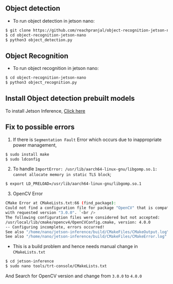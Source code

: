 ## Object detection 

- To run object detection in jetson nano:
```bash
$ git clone https://github.com/reachpranjal/object-recognition-jetson-nano
$ cd object-recognition-jetson-nano
$ python3 object_detection.py
```
## Object Recognition

- To run object recognition in jetson nano:
```bash
$ cd object-recognition-jetson-nano
$ python3 object_recognition.py
```

## Install Object detection prebuilt models

To install Jetson Inference, [Click here](https://github.com/dusty-nv/jetson-inference/blob/master/docs/building-repo-2.md)

## Fix to possible errors

1. If there is `Segmentation Fault` Error which occurs due to inappropriate power management, 
```bash
$ sudo install make
$ sudo ldconfig
```

2. To handle `ImportError: /usr/lib/aarch64-linux-gnu/libgomp.so.1: cannot allocate memory in static TLS block`; 
```bash
$ export LD_PRELOAD=/usr/lib/aarch64-linux-gnu/libgomp.so.1
```

3. OpenCV Error
```bash
CMake Error at CMakeLists.txt:66 (find_package): 
Could not find a configuration file for package "OpenCV" that is compatible
with requested version "3.0.0". `<br />
The following configuration files were considered but not accepted:  
/usr/local/lib/cmake/opencv4/OpenCVConfig.cmake, version: 4.0.0  
-- Configuring incomplete, errors occurred! 
See also "/home/nano/jetson-inference/build/CMakeFiles/CMakeOutput.log"  
See also "/home/nano/jetson-inference/build/CMakeFiles/CMakeError.log"
```
- This is a build problem and hence needs manual change in `CMakeLists.txt`
```bash
$ cd jetson-inference
$ sudo nano tools/trt-console/CMakeLists.txt
```
And Search for OpenCV version and change from `3.0.0` to `4.0.0`
